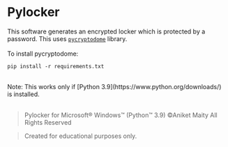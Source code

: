 # Pylocker
This software generates an encrypted locker which is protected by a password. This uses [`pycryptodome`](https://pypi.org/project/pycryptodome/) library.
<br><br>
To install pycryptodome:<br>
```
pip install -r requirements.txt
```
<br>
Note: This works only if [Python 3.9](https://www.python.org/downloads/) is installed.<br><br>

> Pylocker for Microsoft® Windows™ (Python™ 3.9) ©Aniket Maity All Rights Reserved

> Created for educational purposes only.
